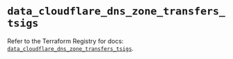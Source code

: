 # `data_cloudflare_dns_zone_transfers_tsigs`

Refer to the Terraform Registry for docs: [`data_cloudflare_dns_zone_transfers_tsigs`](https://registry.terraform.io/providers/cloudflare/cloudflare/5.6.0/docs/data-sources/dns_zone_transfers_tsigs).
